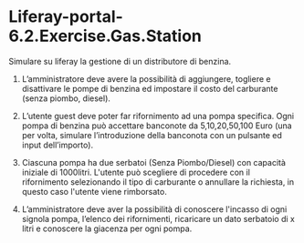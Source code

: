# Liferay-portal-6.2.Exercise.Gas.Station
Simulare su liferay la gestione di un distributore di benzina.

1)	L’amministratore deve avere la possibilità di aggiungere, togliere e disattivare le pompe di benzina ed impostare il costo del carburante (senza piombo, diesel).

2)	L’utente guest deve poter far rifornimento ad una pompa specifica.
Ogni pompa di benzina può accettare banconote da 5,10,20,50,100 Euro (una per volta, simulare l’introduzione della banconota con un pulsante ed input dell’importo).

3)	Ciascuna pompa ha due serbatoi (Senza Piombo/Diesel) con capacità iniziale di 1000litri.
L'utente può scegliere di procedere con il rifornimento selezionando il tipo di carburante o annullare la richiesta, in questo caso l'utente viene rimborsato.

4)	L’amministratore deve aver la possibilità di conoscere l'incasso di ogni signola pompa, l’elenco dei rifornimenti, ricaricare un dato serbatoio di x litri e conoscere la giacenza per ogni pompa.
